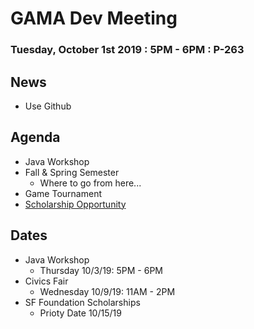 # GAMA Dev Meeting
### Tuesday, October 1st 2019 : 5PM - 6PM : P-263

## News
 * Use Github

## Agenda
  * Java Workshop
  * Fall & Spring Semester
    * Where to go from here...
  * Game Tournament
  * [Scholarship Opportunity](https://www.dannyerricoscholarship.com/)

## Dates
  * Java Workshop
    * Thursday 10/3/19: 5PM - 6PM
  * Civics Fair
    * Wednesday 10/9/19: 11AM - 2PM
  * SF Foundation Scholarships
    * Prioty Date 10/15/19
